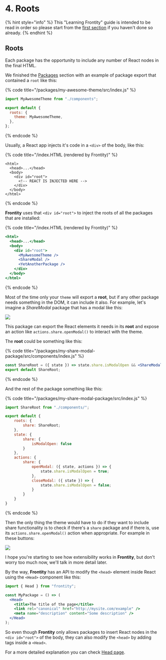 # 4. Roots

{% hint style="info" %}
This "Learning Frontity" guide is intended to be read in order so please start from the [first section](settings.md) if you haven't done so already.
{% endhint %}

## Roots

Each package has the opportunity to include any number of React nodes in the final HTML.

We finished the [Packages](packages.md) section with an example of package export that contained a `root` like this:

{% code title="/packages/my-awesome-theme/src/index.js" %}

```javascript
import MyAwesomeTheme from "./components";

export default {
  roots: {
    theme: MyAwesomeTheme,
  },
};
```

{% endcode %}

Usually, a React app injects it's code in a `<div>` of the body, like this:

{% code title="/index.HTML (rendered by Frontity)" %}

```markup
<html>
  <head>...</head>
  <body>
    <div id="root">
      <!-- REACT IS INJECTED HERE -->
    </div>
  </body>
</html>
```

{% endcode %}

**Frontity** uses that `<div id="root">` to inject the roots of all the packages that are installed:

{% code title="/index.HTML (rendered by Frontity)" %}

```jsx
<html>
  <head>...</head>
  <body>
    <div id="root">
      <MyAwesomeTheme />
      <ShareModal />
      <YetAnotherPackage />
    </div>
  </body>
</html>
```

{% endcode %}

Most of the time only your `theme` will export a **root**, but if any other package needs something in the DOM, it can include it also.
For example, let's imagine a _ShareModal_ package that has a modal like this:

![](../.gitbook/assets/blog-frontity-org%20%281%29.jpg)

This package can export the React elements it needs in its **root** and expose an action like `actions.share.openModal()` to interact with the theme.

The **root** could be something like this:

{% code title="/packages/my-share-modal-package/src/components/index.js" %}

```jsx
const ShareRoot = ({ state }) => state.share.isModalOpen && <ShareModal />;
export default ShareRoot;
```

{% endcode %}

And the rest of the package something like this:

{% code title="/packages/my-share-modal-package/src/index.js" %}

```javascript
import ShareRoot from "./components/";

export default {
    roots: {
        share: ShareRoot;
    },
    state: {
        share: {
            isModalOpen: false
        }
    },
    actions: {
        share: {
            openModal: ({ state, actions }) => {
                state.share.isModalOpen = true;
            },
            closeModal: ({ state }) => {
                state.share.isModalOpen = false;
            }
        }
    }
}
```

{% endcode %}

Then the only thing the theme would have to do if they want to include share functionality is to check if there's a `share` package and if there is, use its `actions.share.openModal()` action when appropriate.
For example in these buttons:

![](../.gitbook/assets/blog%20%281%29.jpg)

I hope you're starting to see how extensibility works in **Frontity**, but don't worry too much now, we'll talk in more detail later.

By the way, **Frontity** has an API to modify the `<head>` element inside React using the `<Head>` component like this:

```jsx
import { Head } from "frontity";

const MyPackage = () => (
  <Head>
    <title>The title of the page</title>
    <link rel="canonical" href="http://mysite.com/example" />
    <meta name="description" content="Some description" />
  </Head>
);
```

So even though **Frontity** only allows packages to insert React nodes in the `<div id="root">` of the body, they can also modify the `<head>` by adding tags inside a `<Head>`.

For a more detailed explanation you can check [Head page](head.md).
